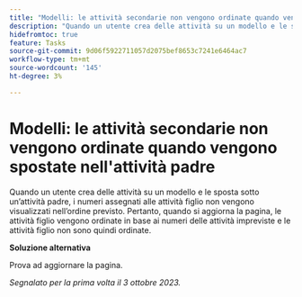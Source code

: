 ```yaml
---
title: "Modelli: le attività secondarie non vengono ordinate quando vengono spostate nell’attività principale"
description: "Quando un utente crea delle attività su un modello e le sposta sotto un’attività padre, i numeri assegnati alle attività figlio non vengono visualizzati nell’ordine previsto. Pertanto, quando la pagina viene aggiornata, le attività figlio vengono ordinate in base ai numeri delle attività impreviste e le attività figlio non sono quindi ordinate."
hidefromtoc: true
feature: Tasks
source-git-commit: 9d06f5922711057d2075bef8653c7241e6464ac7
workflow-type: tm+mt
source-wordcount: '145'
ht-degree: 3%

---
```



# Modelli: le attività secondarie non vengono ordinate quando vengono spostate nell&#39;attività padre

Quando un utente crea delle attività su un modello e le sposta sotto un’attività padre, i numeri assegnati alle attività figlio non vengono visualizzati nell’ordine previsto. Pertanto, quando si aggiorna la pagina, le attività figlio vengono ordinate in base ai numeri delle attività impreviste e le attività figlio non sono quindi ordinate.

**Soluzione alternativa**

Prova ad aggiornare la pagina.

_Segnalato per la prima volta il 3 ottobre 2023._
